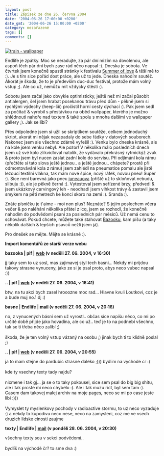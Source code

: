 ```yaml
---
layout: post
title: Zápisek ze dne 26. června 2004
date: '2004-06-26 17:00:00 +0200'
date_gmt: '2004-06-26 15:00:00 +0200'
category: nezařazené
tags: []
comments: []
---
```

<div >  <a href="%base_url%/assets/old-images/train.jpg"><img alt="train - wallpaper" src="%base_url%/assets/old-images/train.jpg"></a>  </div>
<p>Endlife je zpátky. Moc se neradujte, za pár dní mizím na dovolenou, ale aspoň těch pár dní bych zase rád něco  napsal :). Dneska je sobota. Ve čtvrtek jsem konečně spustil stránky k festivalu  <a href="http://www.summeroflove.cz">Summer of love</a> &amp; těší mě to :). Je s tím sice pořád dost práce,  ale už to jede. Dneska nahodím soutěž. Akorát je škoda, že to je především duc-duc festival, protože mám volný  vstup ;). Ale co už, nemůžu mít vždycky štěstí :).</p>
<p>Sobotu jsem začal jako obvykle optimisticky, ještě než mi začal působit antialergen, šel jsem hrabat posekanou  trávu před dům - pěkně jsem si rychlými výdechy (heep-číí) pročistil horní cesty dýchací :). Pak jsem sedl za počítač  &amp; vyrobil s přestávkou na oběd wallpaper, kterého je možno shlédnouti nahoře nad textem &amp; také spolu  s mnoha dalšími ve wallpaper gallery ;). Jak se líbí?</p>
<p>Přes odpoledne jsem si užil se skriptíkem soutěže, celkem jednoduchý skript, akorát mi nějak nezapadaly do  sebe řádky v datových souborech. Nakonec jsem ale všechno zdárně vyřešil :). Venku bylo dneska krásně, ale na kole  jsem venku nebyl. Ale pozor! V několika málo posledních dnech jsem už své kolo zlikvidloval natolik, že vydávalo  překrásný rytmickýž zvuk &amp; proto jsem byl nucen zaslat zadní kolo do servisu. Při odjímání kola rámu (přečtěte  si tato slova ještě jednou.. a ještě jednou.. chápete? prostě při odmontovávání kola z rámu) jsem zahlédl  na pneumatice pomalu ale jistě lezoucí textilní vlákna, tak mám nové špice, nový ráfek, novou pneu! Super :).  Sice není barevná jako pneu <a href="http://www.reality-show.net">juneauova</a> (příště už to skloňovat nebudu,  slibuju :)), ale je pěkně černá :). Vytestoval jsem seřízené brzy, předvedl &amp; jsem ukázkový carvingový leh  - neodhadl jsem vlhkost trávy &amp zastavil jsem smykem na pěti metrech ke konci skoro na zemi :). Sranda :).</p>
<p>Znáte písničku je t'aime - moi non plus? Neznáte? S jejím poslechem včera večer &amp; po naléhání několika  přátel z icq, jsem se rozhodl, že konečně nahodím do podvědomí psaní za posledních pár měsíců. Už nemá cenu  to schovávat. Pokud chcete, můžete také stahovat <a href="http://bazooka.wz.cz">Bazooku</a>, kam píšu (a taky  několik dalších &amp; lepších psavců nežli jsem já).</p>
<p>Pro dnešek se mějte. Mějte se krásně :).</p>
<div class="import-komentaru">
<p><strong>Import komentářů ze starší verze webu</strong></p>
<div class="comment">
<p style="font-weight:bold"><span class="compredmet">bazooka</span> | <span class="comname">pif</span> |  <a href="http://www.pifik.com">web</a> (v&nbsp;neděli&nbsp;27.&nbsp;06.&nbsp;2004,&nbsp;v&nbsp;16:30)</p>
<p>jj taky sem to uz sosl, mas zajimavej styl tech basni... Nekdy mi prijdou takovy strasne vynuceny, jako ze si je psal proto, abys neco vubec napsal :)) </p>
</div>
<div class="comment">
<p style="font-weight:bold"><span class="compredmet">..</span> | <span class="comname">pif</span> |  <a href="http://www.pifik.com">web</a> (v&nbsp;neděli&nbsp;27.&nbsp;06.&nbsp;2004,&nbsp;v&nbsp;16:41)</p>
<p>btw, na tu akci bych zasel hrooozne moc rad... Hlavne kvuli Loutkovi, coz je a bude muj no.1 dj :) </p>
</div>
<div class="comment">
<p style="font-weight:bold"><span class="compredmet">basne</span> | <span class="comname">Endlife</span> |  <a href="mailto:jan.martinek@post.cz">mail</a> (v&nbsp;neděli&nbsp;27.&nbsp;06.&nbsp;2004,&nbsp;v&nbsp;20:16)</p>
<p>no, z vynucených básní sem už vyrostl.. občas sice napíšu něco, co mi po určité době přijde jako hovadina, ale co už.. teď je to na podnebí všechno, tak se ti třeba něco zalíbí ;) <br>  <br> škoda, že je ten volný vstup vázaný na osobu ;) jinak bych ti to klidně poslal ;) </p>
</div>
<div class="comment">
<p style="font-weight:bold"><span class="compredmet">..</span> | <span class="comname">pif</span> |  <a href="http://www.pifik.com">web</a> (v&nbsp;neděli&nbsp;27.&nbsp;06.&nbsp;2004,&nbsp;v&nbsp;20:55)</p>
<p>ja to mam stejne do pardubic strasne daleko ;))) bydlim na vychode cr :) <br>  <br> kde ty vsechny texty tady najdu? <br>  <br> nicmene i tak gj... ja se o to taky pokousel, sice sem psal do big big shitu, ale i tak proste mi neco chybelo :). Ale i tak muzu rict, byl sem tam :). Casem dam takovej malej archiv na moje pages, neco se mi po case jeste libi :))) <br>  <br> Vymyslet ty myslenkovy pochody v radioactive stormu, to uz neco vyzaduje :) a nekdy to kupodivu neco nese, neco na zamysleni, coz me ve vsech druzich lidske cinosti zaujme </p>
</div>
<div class="comment">
<p style="font-weight:bold"><span class="compredmet">texty</span> | <span class="comname">Endlife</span> |  <a href="mailto:jan.martinek@post.cz">mail</a> (v&nbsp;pondělí&nbsp;28.&nbsp;06.&nbsp;2004,&nbsp;v&nbsp;20:30)</p>
<p>všechny texty sou v sekci podvědomí.. <br>  <br> bydlíš na východě čr? to sme dva :) </p>
</div>
</div>
